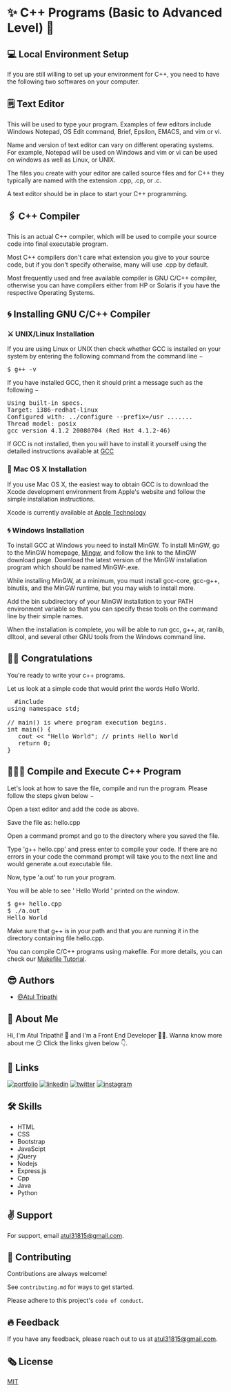 # ✨️ C++ Programs (Basic to Advanced Level) 🚀️

## 💻️ Local Environment Setup
If you are still willing to set up your environment for C++, you need to have the following two softwares on your computer.

## 🗒️ Text Editor
This will be used to type your program. Examples of few editors include Windows Notepad, OS Edit command, Brief, Epsilon, EMACS, and vim or vi.

Name and version of text editor can vary on different operating systems. For example, Notepad will be used on Windows and vim or vi can be used on windows as well as Linux, or UNIX.

The files you create with your editor are called source files and for C++ they typically are named with the extension .cpp, .cp, or .c.

A text editor should be in place to start your C++ programming.

## 🖇️ C++ Compiler
This is an actual C++ compiler, which will be used to compile your source code into final executable program.

Most C++ compilers don't care what extension you give to your source code, but if you don't specify otherwise, many will use .cpp by default.

Most frequently used and free available compiler is GNU C/C++ compiler, otherwise you can have compilers either from HP or Solaris if you have the respective Operating Systems.

## 🌀️ Installing GNU C/C++ Compiler
### ⚔️ UNIX/Linux Installation
If you are using Linux or UNIX then check whether GCC is installed on your system by entering the following command from the command line −

<pre>$ g++ -v</pre>

If you have installed GCC, then it should print a message such as the following −

<pre>
Using built-in specs.
Target: i386-redhat-linux
Configured with: ../configure --prefix=/usr .......
Thread model: posix
gcc version 4.1.2 20080704 (Red Hat 4.1.2-46)
</pre>

If GCC is not installed, then you will have to install it yourself using the detailed instructions available at [GCC](https://gcc.gnu.org/install/)

### 🍎️ Mac OS X Installation
If you use Mac OS X, the easiest way to obtain GCC is to download the Xcode development environment from Apple's website and follow the simple installation instructions.

Xcode is currently available at [Apple Technology](developer.apple.com/technologies/tools/)

### 🌀️ Windows Installation
To install GCC at Windows you need to install MinGW. To install MinGW, go to the MinGW homepage, [Mingw](www.mingw.org), and follow the link to the MinGW download page. Download the latest version of the MinGW installation program which should be named MinGW-<version>.exe.

While installing MinGW, at a minimum, you must install gcc-core, gcc-g++, binutils, and the MinGW runtime, but you may wish to install more.

Add the bin subdirectory of your MinGW installation to your PATH environment variable so that you can specify these tools on the command line by their simple names.

When the installation is complete, you will be able to run gcc, g++, ar, ranlib, dlltool, and several other GNU tools from the Windows command line.
  
## ✌🏻️ Congratulations
You're ready to write your c++ programs.
  
Let us look at a simple code that would print the words Hello World.

<pre>
  #include <iostream>
using namespace std;

// main() is where program execution begins.
int main() {
   cout << "Hello World"; // prints Hello World
   return 0;
}
</pre>

## 👨🏻‍💻️ Compile and Execute C++ Program
Let's look at how to save the file, compile and run the program. Please follow the steps given below −

Open a text editor and add the code as above.

Save the file as: hello.cpp

Open a command prompt and go to the directory where you saved the file.

Type 'g++ hello.cpp' and press enter to compile your code. If there are no errors in your code the command prompt will take you to the next line and would generate a.out executable file.

Now, type 'a.out' to run your program.

You will be able to see ' Hello World ' printed on the window.
<pre>
$ g++ hello.cpp
$ ./a.out
Hello World
</pre>
Make sure that g++ is in your path and that you are running it in the directory containing file hello.cpp.

You can compile C/C++ programs using makefile. For more details, you can check our [Makefile Tutorial](https://www.tutorialspoint.com/makefile/index.htm).

## 😎️ Authors

- [@Atul Tripathi](https://www.github.com/atultrp)

  
## 🚀 About Me
 Hi, I'm Atul Tripathi! 👋 and I'm a Front End Developer 👨‍💻️. Wanna know more about me 😏️ Click the links given below 👇️.
 
 
## 🔗 Links
[![portfolio](https://img.shields.io/badge/my_portfolio-000?style=for-the-badge&logo=ko-fi&logoColor=white)](https://codepen.io/atultrp_/full/oNBmWgY)
[![linkedin](https://img.shields.io/badge/linkedin-0A66C2?style=for-the-badge&logo=linkedin&logoColor=white)](https://www.linkedin.com/atultrp_)
[![twitter](https://img.shields.io/badge/twitter-1DA1F2?style=for-the-badge&logo=twitter&logoColor=white)](https://twitter.com/atultrp_)
[![instagram](https://img.shields.io/badge/instagram-e75480?style=for-the-badge&logo=instagram&logoColor=white)](https://instagram.com/atultrp)


## 🛠 Skills
* HTML
* CSS
* Bootstrap
* JavaScipt
* jQuery 
* Nodejs
* Express.js
* Cpp
* Java
* Python


## ✌️ Support

For support, email atul31815@gmail.com.
## 🙏️ Contributing

Contributions are always welcome!

See `contributing.md` for ways to get started.

Please adhere to this project's `code of conduct`.

  
## 🔥️ Feedback

If you have any feedback, please reach out to us at atul31815@gmail.com.
  
## 🗞️ License

[MIT](https://choosealicense.com/licenses/mit/)

